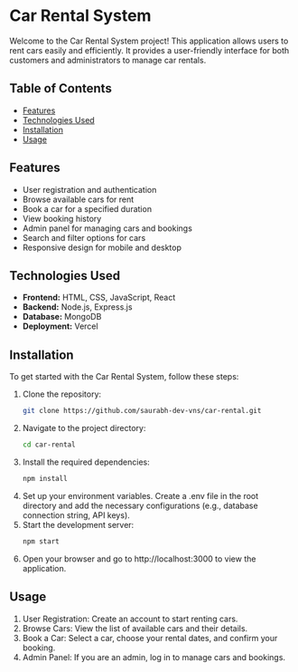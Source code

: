 # Car Rental System

Welcome to the Car Rental System project! This application allows users to rent cars easily and efficiently. It provides a user-friendly interface for both customers and administrators to manage car rentals.

## Table of Contents

- [Features](#features)
- [Technologies Used](#technologies-used)
- [Installation](#installation)
- [Usage](#usage)

## Features

- User registration and authentication
- Browse available cars for rent
- Book a car for a specified duration
- View booking history
- Admin panel for managing cars and bookings
- Search and filter options for cars
- Responsive design for mobile and desktop

## Technologies Used

- **Frontend:** HTML, CSS, JavaScript, React 
- **Backend:** Node.js, Express.js 
- **Database:** MongoDB 
- **Deployment:** Vercel

## Installation

To get started with the Car Rental System, follow these steps:

1. Clone the repository:
   ```bash
   git clone https://github.com/saurabh-dev-vns/car-rental.git

2. Navigate to the project directory:
    ```bash
   cd car-rental

3. Install the required dependencies:
    ```bash
   npm install

4. Set up your environment variables. Create a .env file in the root directory and add the necessary configurations (e.g., database connection string, API keys).
5. Start the development server:
    ```bash
   npm start
6. Open your browser and go to http://localhost:3000 to view the application.

## Usage
1. User Registration: Create an account to start renting cars.
2. Browse Cars: View the list of available cars and their details.
3. Book a Car: Select a car, choose your rental dates, and confirm your booking.
4. Admin Panel: If you are an admin, log in to manage cars and bookings.

